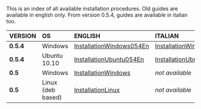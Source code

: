 This is an index of all available installation procedures. Old guides are available in english only. From version 0.5.4, guides are available in italian too.


| **VERSION** | **OS** | **ENGLISH** | **ITALIAN** |
|:------------|:-------|:------------|:------------|
| **0.5.4**   | Windows | [InstallationWindows054En](InstallationWindows054En.md) | [InstallationWindows054It](InstallationWindows054It.md) |
| **0.5.4**   | Ubuntu 10.10 | [InstallationUbuntu054En](InstallationUbuntu054En.md) | [InstallationUbuntu054It](InstallationUbuntu054It.md) |
| **0.5**     | Windows | [InstallationWindows](InstallationWindows.md) | _not available_ |
| **0.5**     | Linux (deb based) | [InstallationLinux](InstallationLinux.md) | _not available_ |